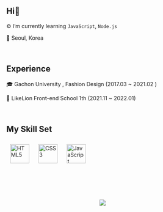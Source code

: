 ## Hi👋  
  

 ⚙️ I’m currently learning `JavaScript`, `Node.js`
  

 🏡 Seoul, Korea  
  

⠀  
  

## Experience  
  

🎓 Gachon University , Fashion Design (2017.03 ~ 2021.02 )  
  

 🦁 LikeLion Front-end School 1th (2021.11 ~ 2022.01)  
  

<br/>  


## My Skill Set  
<div align="left">  
<img style="margin: 10px" src="https://profilinator.rishav.dev/skills-assets/html5-original-wordmark.svg" alt="HTML5" height="50" />  
<img style="margin: 10px" src="https://profilinator.rishav.dev/skills-assets/css3-original-wordmark.svg" alt="CSS3" height="50" />  
<img style="margin: 10px" src="https://profilinator.rishav.dev/skills-assets/javascript-original.svg" alt="JavaScript" height="50" />  
</div>  

<br/>  

  

<br/>  

  

<br/>  

  

<br/>  

  

<br/>  

<div align="center">
<img src="https://komarev.com/ghpvc/?username=HyeRrin&&style=flat-square" align="center" />
</div>  
  

<br/>  

